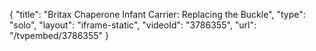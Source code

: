 {
    "title": "Britax Chaperone Infant Carrier: Replacing the Buckle",
    "type": "solo",
    "layout": "iframe-static",
    "videoId": "3786355",
    "url": "\/tvpembed\/3786355"
}